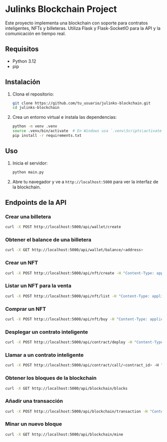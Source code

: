 # Julinks Blockchain Project

Este proyecto implementa una blockchain con soporte para contratos inteligentes, NFTs y billeteras. Utiliza Flask y Flask-SocketIO para la API y la comunicación en tiempo real.

## Requisitos

- Python 3.12
- pip

## Instalación

1. Clona el repositorio:
    ```sh
    git clone https://github.com/tu_usuario/julinks-blockchain.git
    cd julinks-blockchain
    ```

2. Crea un entorno virtual e instala las dependencias:
    ```sh
    python -m venv .venv
    source .venv/bin/activate  # En Windows usa `.venv\Scripts\activate`
    pip install -r requirements.txt
    ```

## Uso

1. Inicia el servidor:
    ```sh
    python main.py
    ```

2. Abre tu navegador y ve a `http://localhost:5000` para ver la interfaz de la blockchain.

## Endpoints de la API

### Crear una billetera

```sh
curl -X POST http://localhost:5000/api/wallet/create
```

### Obtener el balance de una billetera

```sh
curl -X GET http://localhost:5000/api/wallet/balance/<address>
```

### Crear un NFT

```sh
curl -X POST http://localhost:5000/api/nft/create -H "Content-Type: application/json" -d '{"name": "Mi NFT", "creator": "direccion_del_creador", "metadata": {"image": "enlace_a_la_imagen", "description": "descripcion_del_nft"}}'
```

### Listar un NFT para la venta

```sh
curl -X POST http://localhost:5000/api/nft/list -H "Content-Type: application/json" -d '{"nft_id": "id_del_nft", "price": 100}'
```

### Comprar un NFT

```sh
curl -X POST http://localhost:5000/api/nft/buy -H "Content-Type: application/json" -d '{"nft_id": "id_del_nft", "buyer": "direccion_del_comprador"}'
```

### Desplegar un contrato inteligente

```sh
curl -X POST http://localhost:5000/api/contract/deploy -H "Content-Type: application/json" -d '{"code": "codigo_del_contrato", "owner": "direccion_del_dueno", "name": "nombre_del_contrato"}'
```

### Llamar a un contrato inteligente

```sh
curl -X POST http://localhost:5000/api/contract/call/<contract_id> -H "Content-Type: application/json" -d '{"function": "nombre_de_la_funcion", "params": {"param1": "valor1"}}'
```

### Obtener los bloques de la blockchain

```sh
curl -X GET http://localhost:5000/api/blockchain/blocks
```

### Añadir una transacción

```sh
curl -X POST http://localhost:5000/api/blockchain/transaction -H "Content-Type: application/json" -d '{"sender": "direccion_del_remitente", "recipient": "direccion_del_destinatario", "amount": 10}'
```

### Minar un nuevo bloque

```sh
curl -X GET http://localhost:5000/api/blockchain/mine
```
